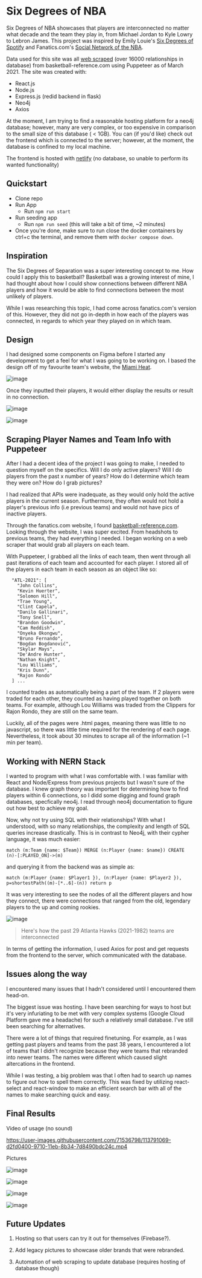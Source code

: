 # Six Degrees of NBA

Six Degrees of NBA showcases that players are interconnected no matter what decade and the team they play in, from Michael Jordan to Kyle Lowry to Lebron James. This project was inspired by Emily Louie's [Six Degrees of Spotify](https://github.com/emilyslouie/six-degrees) and Fanatics.com's [Social Network of the NBA](http://content.fanatics.com/six-degrees-nba/).

Data used for this site was all [web scraped](https://github.com/eevanwong/Basketball-Reference-Scraper) (over 16000 relationships in database) from basketball-reference.com using Puppeteer as of March 2021. The site was created with:

- React.js
- Node.js
- Express.js (redid backend in flask)
- Neo4j
- Axios

At the moment, I am trying to find a reasonable hosting platform for a neo4j database; however, many are very complex, or too expensive in comparison to the small size of this database ( < 1GB). You can (if you'd like) check out the frontend which is connected to the server; however, at the moment, the database is confined to my local machine.

The frontend is hosted with [netlify](https://stupefied-albattani-bd84bb.netlify.app/) (no database, so unable to perform its wanted functionality)

## Quickstart

- Clone repo
- Run App
  - Run ```npm run start```
- Run seeding app
  - Run ```npm run seed``` (this will take a bit of time, ~2 minutes)
- Once you're done, make sure to run close the docker containers by ctrl+c the terminal, and remove them with ```docker compose down```.


## Inspiration

The Six Degrees of Separation was a super interesting concept to me. How could I apply this to basketball? Basketball was a growing interest of mine, I had thought about how I could show connections between different NBA players and how it would be able to find connections between the most unlikely of players.

While I was researching this topic, I had come across fanatics.com's version of this. However, they did not go in-depth in how each of the players was connected, in regards to which year they played on in which team.

## Design

I had designed some components on Figma before I started any development to get a feel for what I was going to be working on. I based the design off of my favourite team's website, the [Miami Heat](https://www.nba.com/heat/home).

![image](https://user-images.githubusercontent.com/71536798/113767102-40e30480-96ec-11eb-9f37-54c29ab64f9d.png)

Once they inputted their players, it would either display the results or result in no connection.

![image](https://user-images.githubusercontent.com/71536798/113770122-c4522500-96ef-11eb-8978-27df02db4082.png)

![image](https://user-images.githubusercontent.com/71536798/113769744-53ab0880-96ef-11eb-99d4-0c23c75fe032.png)

## Scraping Player Names and Team Info with Puppeteer

After I had a decent idea of the project I was going to make, I needed to question myself on the specifics. Will I do only active players? Will I do players from the past x number of years? How do I determine which team they were on? How do I grab pictures?

I had realized that APIs were inadequate, as they would only hold the active players in the current season. Furthermore, they often would not hold a player's previous info (i.e previous teams) and would not have pics of inactive players.

Through the fanatics.com website, I found [basketball-reference.com](https://www.basketball-reference.com/). Looking through the website, I was super excited. From headshots to previous teams, they had everything I needed. I began working on a web scraper that would grab all players on each team.

With Puppeteer, I grabbed all the links of each team, then went through all past iterations of each team and accounted for each player. I stored all of the players in each team in each season as an object like so:

```{
  "ATL-2021": [
    "John Collins",
    "Kevin Huerter",
    "Solomon Hill",
    "Trae Young",
    "Clint Capela",
    "Danilo Gallinari",
    "Tony Snell",
    "Brandon Goodwin",
    "Cam Reddish",
    "Onyeka Okongwu",
    "Bruno Fernando",
    "Bogdan Bogdanović",
    "Skylar Mays",
    "De'Andre Hunter",
    "Nathan Knight",
    "Lou Williams",
    "Kris Dunn",
    "Rajon Rondo"
  ] ...
```

I counted trades as automatically being a part of the team. If 2 players were traded for each other, they counted as having played together on both teams. For example, although Lou Williams was traded from the Clippers for Rajon Rondo, they are still on the same team.

Luckily, all of the pages were .html pages, meaning there was little to no javascript, so there was little time required for the rendering of each page. Nevertheless, it took about 30 minutes to scrape all of the information (~1 min per team). 

## Working with NERN Stack

I wanted to program with what I was comfortable with. I was familiar with React and Node/Express from previous projects but I wasn't sure of the database. I knew graph theory was important for determining how to find players within 6 connections, so I didd some digging and found graph databases, specfically neo4j. I read through neo4j documentation to figure out how best to achieve  my goal.

Now, why not try using SQL with their relationships? With what I understood, with so many relationships, the complexity and length of SQL queries increase drastically. This is in contrast to Neo4j, with their cypher language, it was much easier:

`match (m:Team {name: $Team}) MERGE (n:Player {name: $name}) CREATE (n)-[:PLAYED_ON]->(m)`

and querying it from the backend was as simple as:

`match (m:Player {name: $Player1 }), (n:Player {name: $Player2 }), p=shortestPath((m)-[*..6]-(n)) return p`

It was very interesting to see the nodes of all the different players and how they connect, there were connections that ranged from the old, legendary players to the up and coming rookies.

![image](https://user-images.githubusercontent.com/71536798/113791354-6fbfa180-9711-11eb-8abc-74791e8bf501.png)

> Here's how the past 29 Atlanta Hawks (2021-1982) teams are interconnected

In terms of getting the information, I used Axios for post and get requests from the frontend to the server, which communicated with the database.

## Issues along the way

I encountered many issues that I hadn't considered until I encountered them head-on.

The biggest issue was hosting. I have been searching for ways to host but it's very infuriating to be met with very complex systems (Google Cloud Platform gave me a headache) for such a relatively small database. I've still been searching for alternatives.

There were a lot of things that required finetuning. For example, as I was getting past players and teams from the past 38 years, I encountered a lot of teams that I didn't recognize because they were teams that rebranded into newer teams. The names were different which caused slight altercations in the frontend.

While I was testing, a big problem was that I often had to search up names to figure out how to spell them correctly. This was fixed by utilizing react-select and react-window to make an efficient search bar with all of the names to make searching quick and easy.

## Final Results

Video of usage (no sound)

https://user-images.githubusercontent.com/71536798/113791069-d2fd0400-9710-11eb-8b34-7d8490bdc24c.mp4

Pictures

![image](https://user-images.githubusercontent.com/71536798/113791486-c331ef80-9711-11eb-8cc8-c07502af46b5.png)


![image](https://user-images.githubusercontent.com/71536798/113792526-24f35900-9714-11eb-99cb-a6e025884169.png)


![image](https://user-images.githubusercontent.com/71536798/113792633-5ff58c80-9714-11eb-87b2-dfd4fdfa6516.png)


![image](https://user-images.githubusercontent.com/71536798/113792658-6edc3f00-9714-11eb-93a4-8585bea627dc.png)

## Future Updates

1. Hosting so that users can try it out for themselves (Firebase?).

2. Add legacy pictures to showcase older brands that were rebranded.

3. Automation of web scraping to update database (requires hosting of database though) 
